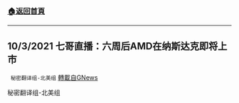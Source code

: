 ###  [:house:返回首頁](https://github.com/ourhimalayas/txt)
---


## 10/3/2021 七哥直播：六周后AMD在纳斯达克即将上市
` 秘密翻译组-北美组` [轉載自GNews](https://gnews.org/zh-hans/1582000/)

秘密翻译组-北美组
